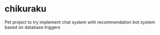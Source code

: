 # chikuraku
Pet project to try implement chat system with recommendation bot system based on database triggers
